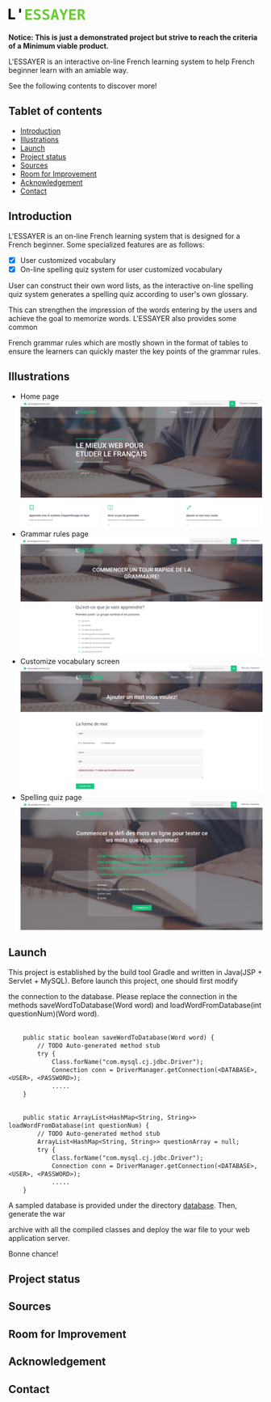 # ![L'ESSAYER](Lessayer/lib/src/resources/images/logo.png)

**Notice: This is just a demonstrated project but strive to reach the criteria of a Minimum viable product.**

L'ESSAYER is an interactive on-line French learning system to help French beginner learn with an amiable way.

See the following contents to discover more!

## Tablet of contents
* [Introduction](#introduction)
* [Illustrations](#illustrations)
* [Launch](#launch)
* [Project status](#project-status)
* [Sources](#sources)
* [Room for Improvement](#room-for-improvement)
* [Acknowledgement](#acknowledgement)
* [Contact](#contact)

## Introduction

L'ESSAYER is an on-line French learning system that is designed for a French beginner. Some specialized features are as follows:

- [x] User customized vocabulary
- [x] On-line spelling quiz system for user customized vocabulary

User can construct their own word lists, as the interactive on-line spelling quiz system generates a spelling quiz according to user's own glossary.

This can strengthen the impression of the words entering by the users and achieve the goal to memorize words. L'ESSAYER also provides some common 

French grammar rules which are mostly shown in the format of tables to ensure the learners can quickly master the key points of the grammar rules. 

## Illustrations
- Home page
![homepage.png](illustrations/homepage.png)
- Grammar rules page
![grammar_rules.png](illustrations/grammar_rules.png)
- Customize vocabulary screen
![add_new_word.png](illustrations/add_new_word.png)
- Spelling quiz page
![spelling_quiz.png](illustrations/spelling_quiz.png)

## Launch

This project is established by the build tool Gradle and written in Java(JSP + Servlet + MySQL). Before launch this project, one should first modify

the connection to the database. Please replace the connection in the methods saveWordToDatabase(Word word) and loadWordFromDatabase(int questionNum)(Word word).

```

	public static boolean saveWordToDatabase(Word word) {
		// TODO Auto-generated method stub
		try {
			Class.forName("com.mysql.cj.jdbc.Driver");
			Connection conn = DriverManager.getConnection(<DATABASE>, <USER>, <PASSWORD>);
			.....
	}
```
```

	public static ArrayList<HashMap<String, String>> loadWordFromDatabase(int questionNum) {
		// TODO Auto-generated method stub
		ArrayList<HashMap<String, String>> questionArray = null;
		try {
			Class.forName("com.mysql.cj.jdbc.Driver");
			Connection conn = DriverManager.getConnection(<DATABASE>, <USER>, <PASSWORD>);
			.....
	}
```

A sampled database is provided under the directory [database](database). Then, generate the war 

archive with all the compiled classes and deploy the war file to your web application server.

Bonne chance!

## Project status



## Sources

## Room for Improvement

## Acknowledgement

## Contact
